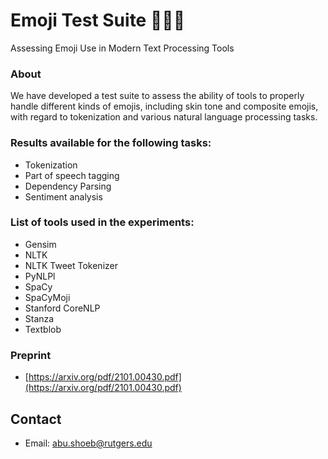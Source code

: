 # Emoji Test Suite 👨🏽‍🔬 
Assessing Emoji Use in Modern Text Processing Tools

### About
We have developed a test suite to assess the ability of tools to properly handle different kinds of emojis, including skin tone and composite emojis, with regard to tokenization and various natural language processing tasks.

### Results available for the following tasks:
- Tokenization
- Part of speech tagging
- Dependency Parsing
- Sentiment analysis

### List of tools used in the experiments:
- Gensim
- NLTK
- NLTK Tweet Tokenizer
- PyNLPl
- SpaCy
- SpaCyMoji
- Stanford CoreNLP
- Stanza
- Textblob

### Preprint
- [https://arxiv.org/pdf/2101.00430.pdf](https://arxiv.org/pdf/2101.00430.pdf)

## Contact
* Email: abu.shoeb@rutgers.edu
